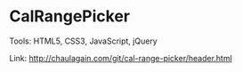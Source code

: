 # CalRangePicker

Tools: HTML5, CSS3, JavaScript, jQuery

Link: http://chaulagain.com/git/cal-range-picker/header.html
